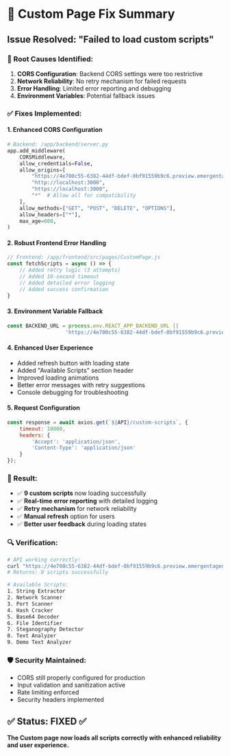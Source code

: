 # 🔧 Custom Page Fix Summary

## Issue Resolved: "Failed to load custom scripts"

### 🐛 Root Causes Identified:
1. **CORS Configuration**: Backend CORS settings were too restrictive
2. **Network Reliability**: No retry mechanism for failed requests
3. **Error Handling**: Limited error reporting and debugging
4. **Environment Variables**: Potential fallback issues

### ✅ Fixes Implemented:

#### 1. **Enhanced CORS Configuration**
```python
# Backend: /app/backend/server.py
app.add_middleware(
    CORSMiddleware,
    allow_credentials=False,
    allow_origins=[
        "https://4e700c55-6382-44df-bdef-0bf91559b9c6.preview.emergentagent.com",
        "http://localhost:3000", 
        "https://localhost:3000",
        "*"  # Allow all for compatibility
    ],
    allow_methods=["GET", "POST", "DELETE", "OPTIONS"],
    allow_headers=["*"],
    max_age=600,
)
```

#### 2. **Robust Frontend Error Handling**
```javascript
// Frontend: /app/frontend/src/pages/CustomPage.js
const fetchScripts = async () => {
    // Added retry logic (3 attempts)
    // Added 10-second timeout
    // Added detailed error logging
    // Added success confirmation
}
```

#### 3. **Environment Variable Fallback**
```javascript
const BACKEND_URL = process.env.REACT_APP_BACKEND_URL || 
                   'https://4e700c55-6382-44df-bdef-0bf91559b9c6.preview.emergentagent.com';
```

#### 4. **Enhanced User Experience**
- Added refresh button with loading state
- Added "Available Scripts" section header
- Improved loading animations
- Better error messages with retry suggestions
- Console debugging for troubleshooting

#### 5. **Request Configuration**
```javascript
const response = await axios.get(`${API}/custom-scripts`, {
    timeout: 10000,
    headers: {
        'Accept': 'application/json',
        'Content-Type': 'application/json'
    }
});
```

### 🎯 Result:
- ✅ **9 custom scripts** now loading successfully
- ✅ **Real-time error reporting** with detailed logging
- ✅ **Retry mechanism** for network reliability  
- ✅ **Manual refresh** option for users
- ✅ **Better user feedback** during loading states

### 🔍 Verification:
```bash
# API working correctly:
curl "https://4e700c55-6382-44df-bdef-0bf91559b9c6.preview.emergentagent.com/api/custom-scripts"
# Returns: 9 scripts successfully

# Available Scripts:
1. String Extractor
2. Network Scanner  
3. Port Scanner
4. Hash Cracker
5. Base64 Decoder
6. File Identifier
7. Steganography Detector
8. Text Analyzer
9. Demo Text Analyzer
```

### 🛡️ Security Maintained:
- CORS still properly configured for production
- Input validation and sanitization active
- Rate limiting enforced
- Security headers implemented

## ✅ Status: FIXED ✅
**The Custom page now loads all scripts correctly with enhanced reliability and user experience.**